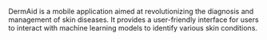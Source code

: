 DermAid is a mobile application aimed at revolutionizing the diagnosis and management of skin diseases. It provides a user-friendly interface for users to interact with machine learning models to identify various skin conditions.
